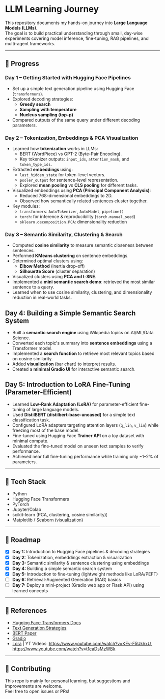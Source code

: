 # LLM Learning Journey

This repository documents my hands-on journey into **Large Language Models (LLMs)**.  
The goal is to build practical understanding through small, day-wise experiments covering model inference, fine-tuning, RAG pipelines, and multi-agent frameworks.

---

## 📅 Progress

### **Day 1 – Getting Started with Hugging Face Pipelines**
- Set up a simple text generation pipeline using Hugging Face (`transformers`).
- Explored decoding strategies:
  - **Greedy search**
  - **Sampling with temperature**
  - **Nucleus sampling (top-p)**
- Compared outputs of the same query under different decoding parameters.

### **Day 2 – Tokenization, Embeddings & PCA Visualization**
- Learned how **tokenization** works in LLMs:
  - BERT (WordPiece) vs GPT-2 (Byte-Pair Encoding).
  - Key tokenizer outputs: `input_ids`, `attention_mask`, and `token_type_ids`.
- Extracted **embeddings** using:
  - `last_hidden_state` for token-level vectors.
  - `pooler_output` for sentence-level representation.
  - Explored **mean pooling** vs **CLS pooling** for different tasks.
- Visualized embeddings using **PCA (Principal Component Analysis)**:
  - Reduced 768-dimensional embeddings to 2D.
  - Observed how semantically related sentences cluster together.
- Key modules:  
  - `transformers`: `AutoTokenizer`, `AutoModel`, `pipeline()`  
  - `torch`: for inference & reproducibility (`torch.manual_seed`)  
  - `sklearn.decomposition.PCA`: dimensionality reduction

### **Day 3 – Semantic Similarity, Clustering & Search**
- Computed **cosine similarity** to measure semantic closeness between sentences.
- Performed **KMeans clustering** on sentence embeddings.
- Determined optimal clusters using:
  - **Elbow Method** (inertia drop-off)
  - **Silhouette Score** (cluster separation)
- Visualized clusters using **PCA and t-SNE**.
- Implemented a **mini semantic search demo**: retrieved the most similar sentence to a query.
- Learned when to use cosine similarity, clustering, and dimensionality reduction in real-world tasks.

## Day 4: Building a Simple Semantic Search System
- Built a **semantic search engine** using Wikipedia topics on AI/ML/Data Science.
- Converted each topic's summary into **sentence embeddings** using a Transformer model.
- Implemented a **search function** to retrieve most relevant topics based on cosine similarity.
- Added **visualization** (bar chart) to interpret results.
- Created a **minimal Gradio UI** for interactive semantic search.

## Day 5: Introduction to LoRA Fine-Tuning (Parameter-Efficient)

- Learned **Low-Rank Adaptation (LoRA)** for parameter-efficient fine-tuning of large language models.
- Used **DistilBERT (distilbert-base-uncased)** for a simple text classification task.
- Configured LoRA adapters targeting attention layers (`q_lin`, `v_lin`) while freezing most of the base model.
- Fine-tuned using Hugging Face **Trainer API** on a toy dataset with minimal compute.
- Evaluated the fine-tuned model on unseen text samples to verify performance.
- Achieved near full fine-tuning performance while training only ~1–2% of parameters.

---

## 🔧 Tech Stack
- Python
- Hugging Face Transformers
- PyTorch
- Jupyter/Colab
- scikit-learn (PCA, clustering, cosine similarity))
- Matplotlib / Seaborn (visualization)
---

## 🚀 Roadmap
- [x] **Day 1:** Introduction to Hugging Face pipelines & decoding strategies  
- [x] **Day 2:** Tokenization, embeddings extraction & visualization  
- [x] **Day 3:** Semantic similarity & sentence clustering using embeddings  
- [x] **Day 4:** Building a simple semantic search system  
- [x] **Day 5:** Introduction to fine-tuning (lightweight methods like LoRA/PEFT)  
- [ ] **Day 6:** Retrieval-Augmented Generation (RAG) basics  
- [ ] **Day 7:** Deploy a mini-project (Gradio web app or Flask API) using learned concepts

---

## 📖 References
- [Hugging Face Transformers Docs](https://huggingface.co/docs/transformers)  
- [Text Generation Strategies](https://huggingface.co/docs/transformers/main/en/generation_strategies)  
- [BERT Paper](https://arxiv.org/abs/1810.04805)
- [Gradio](https://www.gradio.app/guides/quickstart)
- [Lora](https://arxiv.org/abs/2106.09685) | YT Videos: https://www.youtube.com/watch?v=KEv-F5UkhxU, https://www.youtube.com/watch?v=t1caDsMzWBk
  
---

## 🤝 Contributing
This repo is mainly for personal learning, but suggestions and improvements are welcome.  
Feel free to open issues or PRs!
